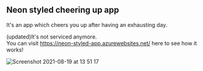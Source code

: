 <h2>Neon styled cheering up app</h2>

It's an app which cheers you up after having an exhausting day.

(updated)It's not serviced anymore.<br>
You can visit https://neon-styled-app.azurewebsites.net/ here to see how it works!

![Screenshot 2021-08-19 at 13 51 17](https://user-images.githubusercontent.com/40551978/130119230-78b359a2-0156-4968-91d0-81f8546b4067.png)
